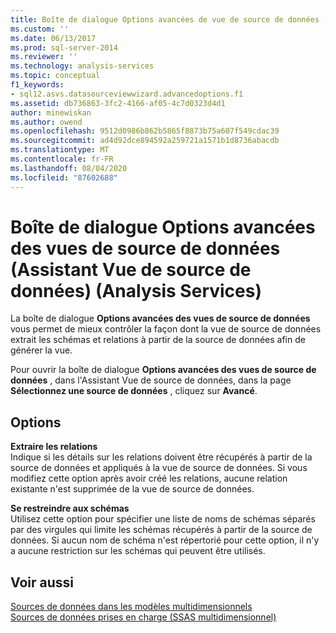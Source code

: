 ```yaml
---
title: Boîte de dialogue Options avancées de vue de source de données (Assistant vue de source de données) (Analysis Services) | Microsoft Docs
ms.custom: ''
ms.date: 06/13/2017
ms.prod: sql-server-2014
ms.reviewer: ''
ms.technology: analysis-services
ms.topic: conceptual
f1_keywords:
- sql12.asvs.datasourceviewwizard.advancedoptions.f1
ms.assetid: db736863-3fc2-4166-af05-4c7d0323d4d1
author: minewiskan
ms.author: owend
ms.openlocfilehash: 9512d0986b862b5865f8873b75a607f549cdac39
ms.sourcegitcommit: ad4d92dce894592a259721a1571b1d8736abacdb
ms.translationtype: MT
ms.contentlocale: fr-FR
ms.lasthandoff: 08/04/2020
ms.locfileid: "87602688"
---
```

# <a name="advanced-data-source-view-options-dialog-box-data-source-view-wizard-analysis-services"></a>Boîte de dialogue Options avancées des vues de source de données (Assistant Vue de source de données) (Analysis Services)
  La boîte de dialogue **Options avancées des vues de source de données** vous permet de mieux contrôler la façon dont la vue de source de données extrait les schémas et relations à partir de la source de données afin de générer la vue.  
  
 Pour ouvrir la boîte de dialogue **Options avancées des vues de source de données** , dans l'Assistant Vue de source de données, dans la page **Sélectionnez une source de données** , cliquez sur **Avancé**.  
  
## <a name="options"></a>Options  
 **Extraire les relations**  
 Indique si les détails sur les relations doivent être récupérés à partir de la source de données et appliqués à la vue de source de données. Si vous modifiez cette option après avoir créé les relations, aucune relation existante n'est supprimée de la vue de source de données.  
  
 **Se restreindre aux schémas**  
 Utilisez cette option pour spécifier une liste de noms de schémas séparés par des virgules qui limite les schémas récupérés à partir de la source de données. Si aucun nom de schéma n'est répertorié pour cette option, il n'y a aucune restriction sur les schémas qui peuvent être utilisés.  
  
## <a name="see-also"></a>Voir aussi  
 [Sources de données dans les modèles multidimensionnels](multidimensional-models/data-sources-in-multidimensional-models.md)   
 [Sources de données prises en charge &#40;SSAS multidimensionnel&#41;](multidimensional-models/supported-data-sources-ssas-multidimensional.md)  
  
  
